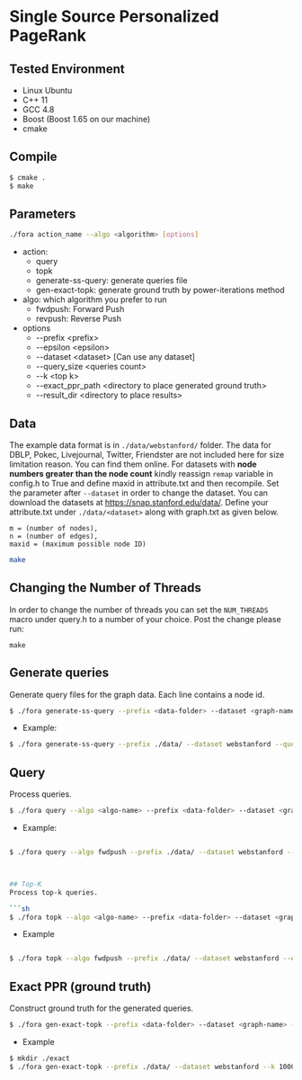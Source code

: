 
# Single Source Personalized PageRank

## Tested Environment
- Linux Ubuntu 
- C++ 11
- GCC 4.8
- Boost (Boost 1.65 on our machine)
- cmake

## Compile
```sh
$ cmake .
$ make
```

## Parameters
```sh
./fora action_name --algo <algorithm> [options]
```

- action:
    - query
    - topk
    - generate-ss-query: generate queries file
    - gen-exact-topk: generate ground truth by power-iterations method
- algo: which algorithm you prefer to run
    - fwdpush: Forward Push
    - revpush: Reverse Push 
- options
    - --prefix \<prefix\>
    - --epsilon \<epsilon\>
    - --dataset \<dataset\> [Can use any dataset]
    - --query_size \<queries count\>
    - --k \<top k\>
    - --exact_ppr_path \<directory to place generated ground truth\>
    - --result_dir \<directory to place results\>

## Data
The example data format is in `./data/webstanford/` folder. The data for DBLP, Pokec, Livejournal, Twitter, Friendster are not included here for size limitation reason. You can find them online. For datasets with **node numbers greater than the node count** kindly reassign `remap` variable in config.h to True and define maxid in attribute.txt and then recompile. Set the parameter after `--dataset` in order to change the dataset. You can download the datasets at https://snap.stanford.edu/data/. Define your attribute.txt under `./data/<dataset>` along with graph.txt as given below.

```
m = (number of nodes), 
n = (number of edges), 
maxid = (maximum possible node ID)

```

```sh
make

```

## Changing the Number of Threads
In order to change the number of threads you can set the `NUM_THREADS` macro under query.h to a number of your choice. Post the change please run:

```shID
make

```

## Generate queries
Generate query files for the graph data. Each line contains a node id.

```sh
$ ./fora generate-ss-query --prefix <data-folder> --dataset <graph-name> --query_size <query count>
```

- Example:

```sh
$ ./fora generate-ss-query --prefix ./data/ --dataset webstanford --query_size 1000
```


## Query
Process queries.

```sh
$ ./fora query --algo <algo-name> --prefix <data-folder> --dataset <graph-name> --result_dir <output-folder> --epsilon <relative error> --query_size <query count> (--opt)
```

- Example:

```sh

$ ./fora query --algo fwdpush --prefix ./data/ --dataset webstanford --epsilon 0.5 --query_size 20



## Top-K
Process top-k queries.

```sh
$ ./fora topk --algo <algo-name> --prefix <data-folder> --dataset <graph-name> --result_dir <output-folder> --epsilon <relative error> --query_size <query count> --k <k>
```

- Example

```sh

$ ./fora topk --algo fwdpush --prefix ./data/ --dataset webstanford --epsilon 0.5 --query_size 20 --k 500


```


## Exact PPR (ground truth)
Construct ground truth for the generated queries.

```sh
$ ./fora gen-exact-topk --prefix <data-folder> --dataset <graph-name> --k <k> --query_size <query count> --exact_ppr_path <folder to save exact ppr>
```

- Example

```sh
$ mkdir ./exact
$ ./fora gen-exact-topk --prefix ./data/ --dataset webstanford --k 1000 --query_size 100 --exact_ppr_path ./exact/
```
